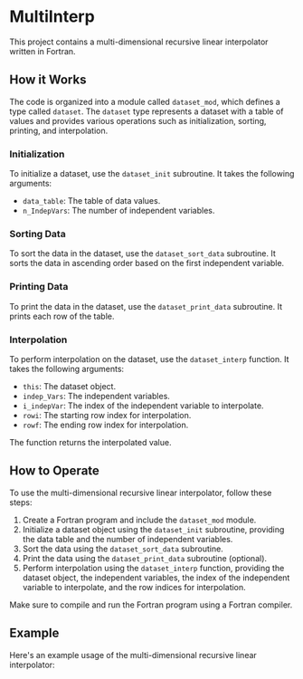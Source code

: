 # MultiInterp

This project contains a multi-dimensional recursive linear interpolator written in Fortran.

## How it Works

The code is organized into a module called `dataset_mod`, which defines a type called `dataset`. The `dataset` type represents a dataset with a table of values and provides various operations such as initialization, sorting, printing, and interpolation.

### Initialization

To initialize a dataset, use the `dataset_init` subroutine. It takes the following arguments:
- `data_table`: The table of data values.
- `n_IndepVars`: The number of independent variables.

### Sorting Data

To sort the data in the dataset, use the `dataset_sort_data` subroutine. It sorts the data in ascending order based on the first independent variable.

### Printing Data

To print the data in the dataset, use the `dataset_print_data` subroutine. It prints each row of the table.

### Interpolation

To perform interpolation on the dataset, use the `dataset_interp` function. It takes the following arguments:
- `this`: The dataset object.
- `indep_Vars`: The independent variables.
- `i_indepVar`: The index of the independent variable to interpolate.
- `rowi`: The starting row index for interpolation.
- `rowf`: The ending row index for interpolation.

The function returns the interpolated value.

## How to Operate

To use the multi-dimensional recursive linear interpolator, follow these steps:

1. Create a Fortran program and include the `dataset_mod` module.
2. Initialize a dataset object using the `dataset_init` subroutine, providing the data table and the number of independent variables.
3. Sort the data using the `dataset_sort_data` subroutine.
4. Print the data using the `dataset_print_data` subroutine (optional).
5. Perform interpolation using the `dataset_interp` function, providing the dataset object, the independent variables, the index of the independent variable to interpolate, and the row indices for interpolation.

Make sure to compile and run the Fortran program using a Fortran compiler.

## Example

Here's an example usage of the multi-dimensional recursive linear interpolator:

```fortran
